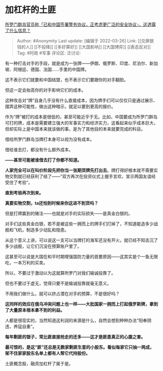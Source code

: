 # 加杠杆的土匪
[所罗门群岛官员称「已和中国签署警务协议，正考虑更广泛的安全协议」，这透露了什么信息？](https://www.zhihu.com/question/524027795/answer/2407586437)

> Author: #Anonymity
> Last update: [编辑于 2022-03-26]
> Link: [[兑换银钱的人]] [[不投降]] [[多好算好]] [[大国影响]] [[大国博弈]] [[表态反对]]
> Tag: #时政 #军事
> 评论区:
> 泛讨论:

有一种打击对手的手段，就是成为一张牌——伊朗、俄罗斯、印度、尼泊尔、新加坡、阿根廷、德国、法国……手里的中国牌。

这不表示它们就要和中国结盟，也不表示它们要跟你的对手翻脸。

但这一定会抬高你的对手影响它们的成本。

这种攻击对“牌”自身几乎没有什么直接成本，因为牌手们可以仅仅只是通过展示、摆弄这种可能性，做出这种暗示，就足以要到更高的报价。

作为“牌”被打的成本是很低的，甚至可能近乎于无。比如，中国要成为所罗门群岛可打的牌，成本是需要建立强大的军事实力和经济实力，这看起来似乎成本巨大，但却实际上是中国本来就该做的事，是为了其他目的本来就要完成的科目。

借给所罗门群岛当牌打本身可以视为没有成本。

借给谁去打，都没有什么额外成本。

**——甚至可能被谁借去打了你都不知道。**

**人家完全可以在叫价阶段先把你当一张期货牌先打出去**。牌打得好根本就不需要实物交割就已经获利了结了——“双方再次在投资仪式上握手言欢，宣示两国友谊经受住了考验”。

**直到考验再次到来。**

**真要实物交割，ta还怕到时候来你这进不到货吗？**

但是打牌赢到的赌注——也就是对手的实际损失——是真金白银的。

对手们这些真金白银，若不是被这些一拥而上的牌手们打掉了，不知道能造多少战舰和飞机，制造多少动乱和隐患。

从这个意义上讲，可以说这一支可以当牌打的海军还没有开火，就已经不知击沉了多少战舰，让它们沉没在预算账户里了。

这甚至可以说是大国在和平时期增强国防力量的首要原因——这其实是个一鱼无限吃，一本万利的买卖。

所以，不要过于激动以为这就算所罗门对我们输诚投靠了。

但也不要过于虚无，觉得只要不是输诚投靠就毫无意义。

不用我们做什么，就可以挤占潜在对手的预算，不是很好吗？

**这同样的效应在俄乌冲突问题上也一样——大批国家一拥而上打起俄罗斯牌，拿到了大量原本根本拿不到的利益。**

人都是很现实的，当然知道这利润的来源是什么，自然会想到种种办法“阳奉阴违，养寇自重”。

**每年剿匪的银子，常比匪直接抢走的还多——这才是匪患真正的心腹之害。**

**最可恨的，是这“匪”还总是无数家剿匪生意的小股东。看似每家它只抽一两成，架不住家家股东名单上都有人帮它代持股份。**

土匪概念股，融资加杠杆了属于是。
